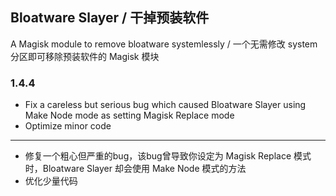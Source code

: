 ## Bloatware Slayer / 干掉预装软件
A Magisk module to remove bloatware systemlessly / 一个无需修改 system 分区即可移除预装软件的 Magisk 模块

### 1.4.4

- Fix a careless but serious bug which caused Bloatware Slayer using Make Node mode as setting Magisk Replace mode
- Optimize minor code
---
- 修复一个粗心但严重的bug，该bug曾导致你设定为 Magisk Replace 模式时，Bloatware Slayer 却会使用 Make Node 模式的方法
- 优化少量代码